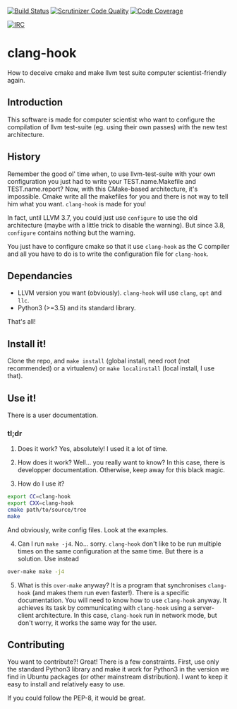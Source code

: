 [![Build Status](https://travis-ci.org/s-i-newton/clang-hook.svg?branch=master)](https://travis-ci.org/s-i-newton/clang-hook)
[![Scrutinizer Code Quality](https://scrutinizer-ci.com/g/s-i-newton/clang-hook/badges/quality-score.png?b=master)](https://scrutinizer-ci.com/g/s-i-newton/clang-hook/?branch=master)
[![Code Coverage](https://scrutinizer-ci.com/g/s-i-newton/clang-hook/badges/coverage.png?b=master)](https://scrutinizer-ci.com/g/s-i-newton/clang-hook/?branch=master)

[![IRC](https://img.shields.io/badge/freenode-%23clang--hook-blue.svg)](http://kiwiirc.com/client/irc.freenode.net/#clang-hook)

# clang-hook
How to deceive cmake and make llvm test suite computer scientist-friendly again.

## Introduction

This software is made for computer scientist who want to configure the compilation of llvm test-suite (eg. using their own passes) with the new test architecture.

## History

Remember the good ol' time when, to use llvm-test-suite with your own configuration you just had to write your TEST.name.Makefile and TEST.name.report? Now, with this CMake-based architecture, it's impossible. Cmake write all the makefiles for you and there is not way to tell him what you want. `clang-hook` is made for you!

In fact, until LLVM 3.7, you could just use `configure` to use the old architecture (maybe with a little trick to disable the warning). But since 3.8, `configure` contains nothing but the warning.

You just have to configure cmake so that it use `clang-hook` as the C compiler and all you have to do is to write the configuration file for `clang-hook`.

## Dependancies

* LLVM version you want (obviously). `clang-hook` will use `clang`, `opt` and `llc`.
* Python3 (>=3.5) and its standard library.

That's all!

## Install it!

Clone the repo, and `make install` (global install, need root (not recommended) or a virtualenv) or `make localinstall` (local install, I use that).

## Use it!

There is a user documentation.

### tl;dr

1. Does it work? Yes, absolutely! I used it a lot of time. 

2. How does it work? Well... you really want to know? In this case, there is developper documentation. Otherwise, keep away for this black magic.

3. How do I use it?

  ```bash
  export CC=clang-hook
  export CXX=clang-hook
  cmake path/to/source/tree
  make
  ```

  And obviously, write config files. Look at the examples.
  
4. Can I run `make -j4`. No... sorry. `clang-hook` don't like to be run multiple times on the same configuration at the same time. But there is a solution. Use instead
  ```bash
  over-make make -j4
  ```

5. What is this `over-make` anyway? It is a program that synchronises `clang-hook` (and makes them run even faster!). There is a specific documentation.
  You will need to know how to use `clang-hook` anyway. It achieves its task by communicating with `clang-hook` using a server-client architecture. In this case, `clang-hook`
  run in network mode, but don't worry, it works the same way for the user.


## Contributing

You want to contribute?! Great! There is a few constraints. First, use only the standard Python3 library and make it work for Python3 in the version we find in Ubuntu packages (or other mainstream distribution). I want to keep it easy to install and relatively easy to use.

If you could follow the PEP-8, it would be great.
